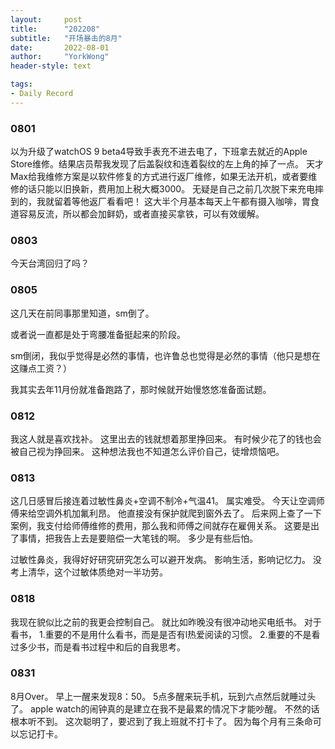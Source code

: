 ```yaml
---
layout:     post
title:      "202208"
subtitle:   "开场暴击的8月"
date:       2022-08-01
author:     "YorkWong"
header-style: text

tags:
- Daily Record
---
```

### 0801
以为升级了watchOS 9 beta4导致手表充不进去电了，下班拿去就近的Apple Store维修。结果店员帮我发现了后盖裂纹和连着裂纹的左上角的掉了一点。
天才Max给我维修方案是以软件修复的方式进行返厂维修，如果无法开机，或者要维修的话只能以旧换新，费用加上税大概3000。
无疑是自己之前几次脱下来充电摔到的，我就留着等他返厂看看吧！
这大半个月基本每天上午都有摄入咖啡，胃食道容易反流，所以都会加鲜奶，或者直接买拿铁，可以有效缓解。

### 0803
今天台湾回归了吗？

### 0805
这几天在前同事那里知道，sm倒了。

或者说一直都是处于弯腰准备挺起来的阶段。

sm倒闭，我似乎觉得是必然的事情，也许鲁总也觉得是必然的事情（他只是想在这赚点工资？）

我其实去年11月份就准备跑路了，那时候就开始慢悠悠准备面试题。

### 0812
我这人就是喜欢找补。
这里出去的钱就想着那里挣回来。
有时候少花了的钱也会被自己视为挣回来。
这种想法我也不知道怎么评价自己，徒增烦恼吧。

### 0813
这几日感冒后接连着过敏性鼻炎+空调不制冷+气温41。
属实难受。
今天让空调师傅来给空调外机加氟利昂。
他直接没有保护就爬到窗外去了。
后来网上查了一下案例，我支付给师傅维修的费用，那么我和师傅之间就存在雇佣关系。
这要是出了事情，把我告上去是要赔偿一大笔钱的啊。
多少是有些后怕。

过敏性鼻炎，我得好好研究研究怎么可以避开发病。
影响生活，影响记忆力。
没考上清华，这个过敏体质绝对一半功劳。

### 0818
我现在貌似比之前的我更会控制自己。
就比如昨晚没有很冲动地买电纸书。
对于看书，
1.重要的不是用什么看书，而是是否有l热爱阅读的习惯。
2.重要的不是看过多少书，而是看书过程中和后的自我思考。

### 0831
8月Over。
早上一醒来发现8：50。
5点多醒来玩手机，玩到六点然后就睡过头了。
apple watch的闹钟真的是建立在我不是最累的情况下才能吵醒。
不然的话根本听不到。
这次聪明了，要迟到了我上班就不打卡了。
因为每个月有三条命可以忘记打卡。
